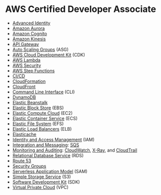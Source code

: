 # AWS Certified Developer Associate

* [Advanced Identity](Advanced-Itentity.md)
* [Amazon Aurora](Amazon-Aurora.md)
* [Amazon Cognito](Amazon-Cognito.md)
* [Amazon Kinesis](Amazon-Kinesis.md)
* [API Gateway](API-Gateway.md)
* [Auto Scaling Groups](ASG--Auto-Scaling-Groups.md) (ASG)
* [AWS Cloud Development Kit](AWS-Cloud-Development-Kit.md) (CDK)
* [AWS Lambda](AWS-Lambda.md)
* [AWS Security](AWS-Security.md)
* [AWS Step Functions](AWS-Step-Functions.md)
* [CI/CD](CICD.md)
* [CloudFormation](CloudFormation.md)
* [CloudFront](CouldFront.md)
* [Command Line Interface](CLI--Command-Line-Interface.md) (CLI)
* [DynamoDB](DynamoDB.md)
* [Elastic Beanstalk](Elastic-Beanstalk.md)
* [Elastic Block Store](EBS-Volumes.md) (EBS)
* [Elastic Compute Cloud](EC2--Virtual-Machines.md) (EC2)
* [Elastic Container Service](ECS--Elastic-Container-Service.md) (ECS)
* [Elastic File System](EFS--Elastic-File-System.md) (EFS)
* [Elastic Load Balancers](ELB--Elastic-Load-Balancers.md) (ELB)
* [Elasticache](Elasticache.md)
* [Identity and Access Management](IAM--Identity-and-Access-Management.md) (IAM)
* [Integration and Messaging](Integration-and-Messaging.md): [SQS](Integration-and-Messaging.md#amazon-sqs)
* [Monitoring and Auditing](AWS-Monitoring-and-Auditing.md):  [CloudWatch](AWS-Monitoring-and-Auditing.md#aws-cloudwatch), [X-Ray](AWS-Monitoring-and-Auditing.md#aws-x-ray), and [CloudTrail](AWS-Monitoring-and-Auditing.md#aws-cloudtrail)
* [Relational Database Service](RDS--Relational-Database-Service.md) (RDS)
* [Route 53](Route-53.md)
* [Security Groups](Security-Groups.md)
* [Serverless Application Model](SAM--Serverless-Application-Model.md) (SAM)
* [Simple Storage Service](S3--Simple-Storage-Service--Buckets.md) (S3)
* [Software Development Kit](SDK--Software-Development-Kit.md) (SDK)
* [Virtual Private Cloud](VPC--Virtual-Private-Cloud.md) (VPC)
